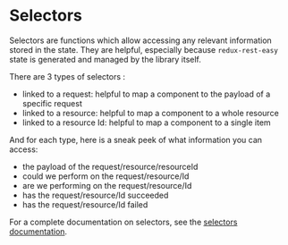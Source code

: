 # Selectors

Selectors are functions which allow accessing any relevant information stored in the state. They are helpful, especially because `redux-rest-easy` state is generated and managed by the library itself.

There are 3 types of selectors :

* linked to a request: helpful to map a component to the payload of a specific request
* linked to a resource: helpful to map a component to a whole resource
* linked to a resource Id: helpful to map a component to a single item

And for each type, here is a sneak peek of what information you can access:

* the payload of the request/resource/resourceId
* could we perform on the request/resource/Id
* are we performing on the request/resource/Id
* has the request/resource/Id succeeded
* has the request/resource/Id failed

For a complete documentation on selectors, see the [selectors documentation](../api/createResource/selectors.md).
